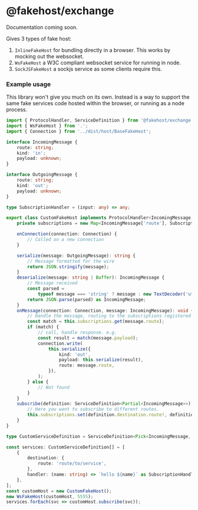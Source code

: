 # @fakehost/exchange

Documentation coming soon.

Gives 3 types of fake host:

1. `InlineFakeHost` for bundling directly in a browser. This works by mocking out the websocket.
2. `WsFakeHost` a W3C compliant websocket service for running in node.
3. `SockJSFakeHost` a sockjs service as some clients require this.

### Example usage

This library won't give you much on its own. Instead is a way to support the same fake services code hosted within the browser, or running as a node process.

```ts
import { ProtocolHandler, ServiceDefinition } from '@fakehost/exchange';
import { WsFakeHost } from '.';
import { Connection } from '../dist/host/BaseFakeHost';

interface IncomingMessage {
    route: string;
    kind: 'in';
    payload: unknown;
}

interface OutgoingMessage {
    route: string;
    kind: 'out';
    payload: unknown;
}

type SubscriptionHandler = (input: any) => any;

export class CustomFakeHost implements ProtocolHandler<IncomingMessage, OutgoingMessage> {
    private subscriptions = new Map<IncomingMessage['route'], SubscriptionHandler>();

    onConnection(connection: Connection) {
        // Called on a new connection
    }

    serialize(message: OutgoingMessage): string {
        // Message formatted for the wire
        return JSON.stringify(message);
    }
    deserialize(message: string | Buffer): IncomingMessage {
        // Message received
        const parsed =
            typeof message === 'string' ? message : new TextDecoder('utf-8').decode(message);
        return JSON.parse(parsed) as IncomingMessage;
    }
    onMessage(connection: Connection, message: IncomingMessage): void {
        // Handle the message, routing to the subscriptions registered in `subscribe`
        const match = this.subscriptions.get(message.route);
        if (match) {
            // call, handle response. e.g.
            const result = match(message.payload);
            connection.write(
                this.serialize({
                    kind: 'out',
                    payload: this.serialize(result),
                    route: message.route,
                }),
            );
        } else {
            // Not found
        }
    }
    subscribe(definition: ServiceDefinition<Partial<IncomingMessage>>): void {
        // Here you want to subscribe to different routes.
        this.subscriptions.set(definition.destination.route!, definition.handler);
    }
}

type CustomServiceDefinition = ServiceDefinition<Pick<IncomingMessage, 'route'>>;

const services: CustomServiceDefinition[] = [
    {
        destination: {
            route: 'route/to/service',
        },
        handler: (name: string) => `hello ${name}` as SubscriptionHandler,
    },
];
const customHost = new CustomFakeHost();
new WsFakeHost(customHost, 5555);
services.forEach(svc => customHost.subscribe(svc));

```